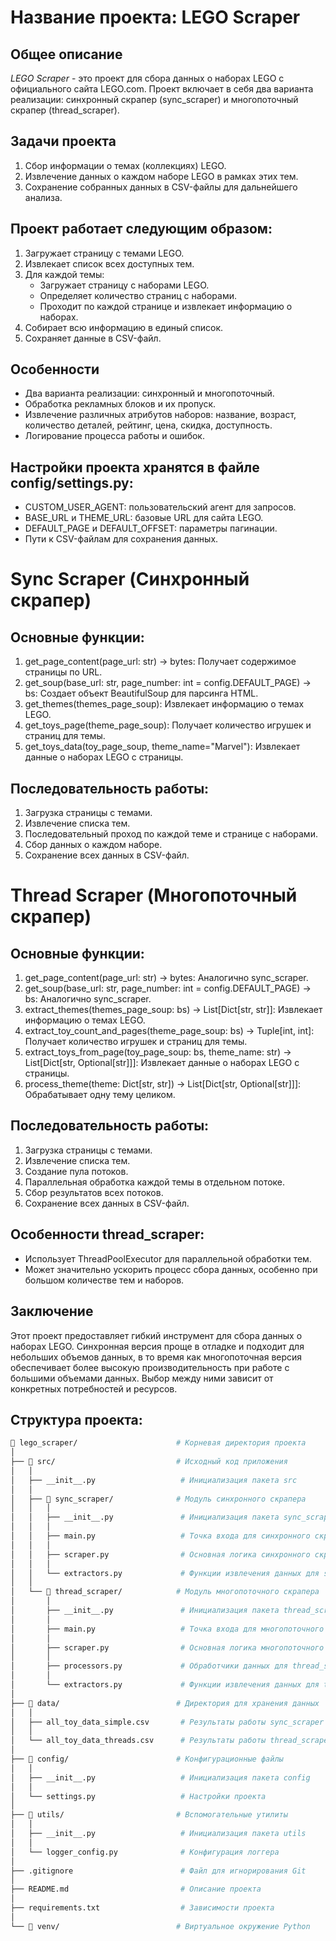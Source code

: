 # Название проекта: LEGO Scraper

## Общее описание
*LEGO Scraper* - это проект для сбора данных о наборах LEGO с официального сайта LEGO.com. Проект включает в себя два 
варианта реализации: синхронный скрапер (sync_scraper) и многопоточный скрапер (thread_scraper).

## Задачи проекта
1. Сбор информации о темах (коллекциях) LEGO.
2. Извлечение данных о каждом наборе LEGO в рамках этих тем.
3. Сохранение собранных данных в CSV-файлы для дальнейшего анализа.

## Проект работает следующим образом:

1. Загружает страницу с темами LEGO.
2. Извлекает список всех доступных тем.
3. Для каждой темы:
   - Загружает страницу с наборами LEGO.
   - Определяет количество страниц с наборами.
   - Проходит по каждой странице и извлекает информацию о наборах.
4. Собирает всю информацию в единый список.
5. Сохраняет данные в CSV-файл.

## Особенности
- Два варианта реализации: синхронный и многопоточный.
- Обработка рекламных блоков и их пропуск.
- Извлечение различных атрибутов наборов: название, возраст, количество деталей, рейтинг, цена, скидка, доступность.
- Логирование процесса работы и ошибок.

## Настройки проекта хранятся в файле config/settings.py:
- CUSTOM_USER_AGENT: пользовательский агент для запросов.
- BASE_URL и THEME_URL: базовые URL для сайта LEGO.
- DEFAULT_PAGE и DEFAULT_OFFSET: параметры пагинации.
- Пути к CSV-файлам для сохранения данных.

# Sync Scraper (Синхронный скрапер)

## Основные функции:
1. get_page_content(page_url: str) -> bytes: Получает содержимое страницы по URL.
2. get_soup(base_url: str, page_number: int = config.DEFAULT_PAGE) -> bs: Создает объект BeautifulSoup для парсинга HTML.
3. get_themes(themes_page_soup): Извлекает информацию о темах LEGO.
4. get_toys_page(theme_page_soup): Получает количество игрушек и страниц для темы.
5. get_toys_data(toy_page_soup, theme_name="Marvel"): Извлекает данные о наборах LEGO с страницы.

## Последовательность работы:
1. Загрузка страницы с темами.
2. Извлечение списка тем.
3. Последовательный проход по каждой теме и странице с наборами.
4. Сбор данных о каждом наборе.
5. Сохранение всех данных в CSV-файл.

# Thread Scraper (Многопоточный скрапер)

## Основные функции:
1. get_page_content(page_url: str) -> bytes: Аналогично sync_scraper.
2. get_soup(base_url: str, page_number: int = config.DEFAULT_PAGE) -> bs: Аналогично sync_scraper.
3. extract_themes(themes_page_soup: bs) -> List[Dict[str, str]]: Извлекает информацию о темах LEGO.
4. extract_toy_count_and_pages(theme_page_soup: bs) -> Tuple[int, int]: Получает количество игрушек и страниц для темы.
5. extract_toys_from_page(toy_page_soup: bs, theme_name: str) -> List[Dict[str, Optional[str]]]: Извлекает данные о 
   наборах LEGO с страницы.
6. process_theme(theme: Dict[str, str]) -> List[Dict[str, Optional[str]]]: Обрабатывает одну тему целиком.

## Последовательность работы:
1. Загрузка страницы с темами.
2. Извлечение списка тем.
3. Создание пула потоков.
4. Параллельная обработка каждой темы в отдельном потоке.
5. Сбор результатов всех потоков.
6. Сохранение всех данных в CSV-файл.

## Особенности thread_scraper:
- Использует ThreadPoolExecutor для параллельной обработки тем.
- Может значительно ускорить процесс сбора данных, особенно при большом количестве тем и наборов.

## Заключение
Этот проект предоставляет гибкий инструмент для сбора данных о наборах LEGO. Синхронная версия проще в отладке и 
подходит для небольших объемов данных, в то время как многопоточная версия обеспечивает более высокую производительность
при работе с большими объемами данных. Выбор между ними зависит от конкретных потребностей и ресурсов.

## Структура проекта:

```bash
📁 lego_scraper/                      # Корневая директория проекта
│
├── 📁 src/                           # Исходный код приложения
│   │
│   ├── __init__.py                   # Инициализация пакета src
│   │ 
│   ├── 📁 sync_scraper/              # Модуль синхронного скрапера
│   │   │  
│   │   ├── __init__.py               # Инициализация пакета sync_scraper
│   │   │ 
│   │   ├── main.py                   # Точка входа для синхронного скрапера
│   │   │ 
│   │   ├── scraper.py                # Основная логика синхронного скрапинга
│   │   │ 
│   │   └── extractors.py             # Функции извлечения данных для sync_scraper
│   │
│   └── 📁 thread_scraper/            # Модуль многопоточного скрапера
│       │ 
│       ├── __init__.py               # Инициализация пакета thread_scraper
│       │ 
│       ├── main.py                   # Точка входа для многопоточного скрапера
│       │ 
│       ├── scraper.py                # Основная логика многопоточного скрапинга
│       │ 
│       ├── processors.py             # Обработчики данных для thread_scraper
│       │ 
│       └── extractors.py             # Функции извлечения данных для thread_scraper
│
├── 📁 data/                          # Директория для хранения данных
│   │
│   ├── all_toy_data_simple.csv       # Результаты работы sync_scraper
│   │
│   └── all_toy_data_threads.csv      # Результаты работы thread_scraper
│ 
├── 📁 config/                        # Конфигурационные файлы
│   │
│   ├── __init__.py                   # Инициализация пакета config
│   │
│   └── settings.py                   # Настройки проекта
│ 
├── 📁 utils/                         # Вспомогательные утилиты
│   │
│   ├── __init__.py                   # Инициализация пакета utils
│   │
│   └── logger_config.py              # Конфигурация логгера
│ 
├── .gitignore                        # Файл для игнорирования Git
│ 
├── README.md                         # Описание проекта
│ 
├── requirements.txt                  # Зависимости проекта
│ 
└── 📁 venv/                          # Виртуальное окружение Python
```